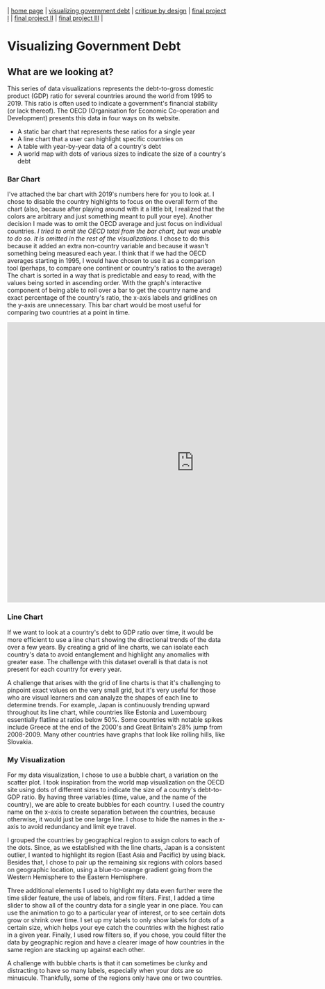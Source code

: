 | [home page](https://aoffman5.github.io/tswd-portfolio-fall23/) | [visualizing government debt](visualizing-government-debt) | [critique by design](critique-by-design) | [final project I](final-project-part-one) | [final project II](final-project-part-two) | [final project III](final-project-part-three) |

# Visualizing Government Debt

## What are we looking at?
This series of data visualizations represents the debt-to-gross domestic product (GDP) ratio for several countries around the world from 1995 to 2019. This ratio is often used to indicate a government's financial stability (or lack thereof). The OECD (Organisation for Economic Co-operation and Development) presents this data in four ways on its website. 

- A static bar chart that represents these ratios for a single year
- A line chart that a user can highlight specific countries on
- A table with year-by-year data of a country's debt
- A world map with dots of various sizes to indicate the size of a country's debt

### Bar Chart
I've attached the bar chart with 2019's numbers here for you to look at. I chose to disable the country highlights to focus on the overall form of the chart (also, because after playing around with it a little bit, I realized that the colors are arbitrary and just something meant to pull your eye). Another decision I made was to omit the OECD average and just focus on individual countries. *I tried to omit the OECD total from the bar chart, but was unable to do so. It is omitted in the rest of the visualizations.* I chose to do this because it added an extra non-country variable and because it wasn't something being measured each year. I think that if we had the OECD averages starting in 1995, I would have chosen to use it as a comparison tool (perhaps, to compare one continent or country's ratios to the average) The chart is sorted in a way that is predictable and easy to read, with the values being sorted in ascending order. With the graph's interactive component of being able to roll over a bar to get the country name and exact percentage of the country's ratio, the x-axis labels and gridlines on the y-axis are unnecessary. This bar chart would be most useful for comparing two countries at a point in time.

<iframe src="https://data.oecd.org/chart/7bh3" width="860" height="645" style="border: 0" mozallowfullscreen="true" webkitallowfullscreen="true" allowfullscreen="true"><a href="https://data.oecd.org/chart/7bh3" target="_blank">OECD Chart: General government debt, Total, % of GDP, Annual, 2019</a></iframe>

### Line Chart
If we want to look at a country's debt to GDP ratio over time, it would be more efficient to use a line chart showing the directional trends of the data over a few years. By creating a grid of line charts, we can isolate each country's data to avoid entanglement and highlight any anomalies with greater ease. The challenge with this dataset overall is that data is not present for each country for every year. 

A challenge that arises with the grid of line charts is that it's challenging to pinpoint exact values on the very small grid, but it's very useful for those who are visual learners and can analyze the shapes of each line to determine trends. For example, Japan is continuously trending upward throughout its line chart, while countries like Estonia and Luxembourg essentially flatline at ratios below 50%. Some countries with notable spikes include Greece at the end of the 2000's and Great Britain's 28% jump from 2008-2009. Many other countries have graphs that look like rolling hills, like Slovakia. 

<div class="flourish-embed flourish-chart" data-src="visualisation/14983815"><script src="https://public.flourish.studio/resources/embed.js"></script></div>


### My Visualization
For my data visualization, I chose to use a bubble chart, a variation on the scatter plot. I took inspiration from the world map visualization on the OECD site using dots of different sizes to indicate the size of a country's debt-to-GDP ratio. By having three variables (time, value, and the name of the country), we are able to create bubbles for each country. I used the country name on the x-axis to create separation between the countries, because otherwise, it would just be one large line. I chose to hide the names in the x-axis to avoid redundancy and limit eye travel. 

I grouped the countries by geographical region to assign colors to each of the dots. Since, as we established with the line charts, Japan is a consistent outlier, I wanted to highlight its region (East Asia and Pacific) by using black. Besides that, I chose to pair up the remaining six regions with colors based on geographic location, using a blue-to-orange gradient going from the Western Hemisphere to the Eastern Hemisphere. 

Three additional elements I used to highlight my data even further were the time slider feature, the use of labels, and row filters. First, I added a time slider to show all of the country data for a single year in one place. You can use the animation to go to a particular year of interest, or to see certain dots grow or shrink over time. I set up my labels to only show labels for dots of a certain size, which helps your eye catch the countries with the highest ratio in a given year. Finally, I used row filters so, if you chose, you could filter the data by geographic region and have a clearer image of how countries in the same region are stacking up against each other.

A challenge with bubble charts is that it can sometimes be clunky and distracting to have so many labels, especially when your dots are so minuscule. Thankfully, some of the regions only have one or two countries.

<div class="flourish-embed flourish-scatter" data-src="visualisation/14984250"><script src="https://public.flourish.studio/resources/embed.js"></script></div>



